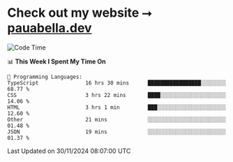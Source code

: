# Check out my website ⭢ [pauabella.dev](https://pauabella.dev)

<!--START_SECTION:waka-->
![Code Time](http://img.shields.io/badge/Code%20Time-3%2C935%20hrs%2054%20mins-blue)

📊 **This Week I Spent My Time On** 

```text
💬 Programming Languages: 
TypeScript               16 hrs 30 mins      █████████████████░░░░░░░░   68.77 % 
CSS                      3 hrs 22 mins       ████░░░░░░░░░░░░░░░░░░░░░   14.06 % 
HTML                     3 hrs 1 min         ███░░░░░░░░░░░░░░░░░░░░░░   12.60 % 
Other                    21 mins             ░░░░░░░░░░░░░░░░░░░░░░░░░   01.48 % 
JSON                     19 mins             ░░░░░░░░░░░░░░░░░░░░░░░░░   01.37 % 
```


 Last Updated on 30/11/2024 08:07:00 UTC
<!--END_SECTION:waka-->
